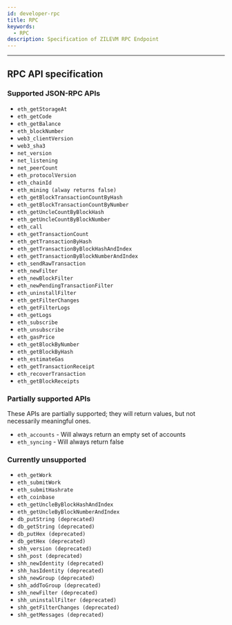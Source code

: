 ```yaml
---
id: developer-rpc
title: RPC
keywords:
  - RPC
description: Specification of ZILEVM RPC Endpoint
---
```


---

## RPC API specification

### Supported JSON-RPC APIs

- `eth_getStorageAt`
- `eth_getCode`
- `eth_getBalance`
- `eth_blockNumber`
- `web3_clientVersion`
- `web3_sha3`
- `net_version`
- `net_listening`
- `net_peerCount`
- `eth_protocolVersion`
- `eth_chainId`
- `eth_mining (alway returns false)`
- `eth_getBlockTransactionCountByHash`
- `eth_getBlockTransactionCountByNumber`
- `eth_getUncleCountByBlockHash`
- `eth_getUncleCountByBlockNumber`
- `eth_call`
- `eth_getTransactionCount`
- `eth_getTransactionByHash`
- `eth_getTransactionByBlockHashAndIndex`
- `eth_getTransactionByBlockNumberAndIndex`
- `eth_sendRawTransaction`
- `eth_newFilter`
- `eth_newBlockFilter`
- `eth_newPendingTransactionFilter`
- `eth_uninstallFilter`
- `eth_getFilterChanges`
- `eth_getFilterLogs`
- `eth_getLogs`
- `eth_subscribe`
- `eth_unsubscribe`
- `eth_gasPrice`
- `eth_getBlockByNumber`
- `eth_getBlockByHash`
- `eth_estimateGas`
- `eth_getTransactionReceipt`
- `eth_recoverTransaction`
- `eth_getBlockReceipts`

### Partially supported APIs

These APIs are partially supported; they will return values, but not
necessarily meaningful ones.

- `eth_accounts` - Will always return an empty set of accounts
- `eth_syncing` - Will always return false

### Currently unsupported

- `eth_getWork`
- `eth_submitWork`
- `eth_submitHashrate`
- `eth_coinbase`
- `eth_getUncleByBlockHashAndIndex`
- `eth_getUncleByBlockNumberAndIndex`
- `db_putString (deprecated)`
- `db_getString (deprecated)`
- `db_putHex (deprecated)`
- `db_getHex (deprecated)`
- `shh_version (deprecated)`
- `shh_post (deprecated)`
- `shh_newIdentity (deprecated)`
- `shh_hasIdentity (deprecated)`
- `shh_newGroup (deprecated)`
- `shh_addToGroup (deprecated)`
- `shh_newFilter (deprecated)`
- `shh_uninstallFilter (deprecated)`
- `shh_getFilterChanges (deprecated)`
- `shh_getMessages (deprecated)`
